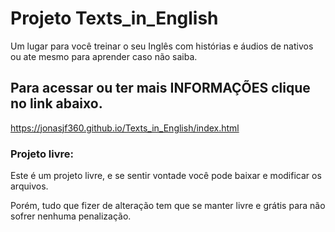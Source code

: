 # Projeto Texts_in_English
Um lugar para você treinar o seu Inglês com histórias e áudios de nativos ou ate mesmo para aprender caso não saiba.

## Para acessar ou ter mais INFORMAÇÕES clique no link abaixo.

https://jonasjf360.github.io/Texts_in_English/index.html

### Projeto livre:

Este é um projeto livre, e se sentir vontade você pode baixar e modificar os arquivos.

Porém, tudo que fizer de alteração tem que se manter livre e grátis para não sofrer nenhuma penalização.
